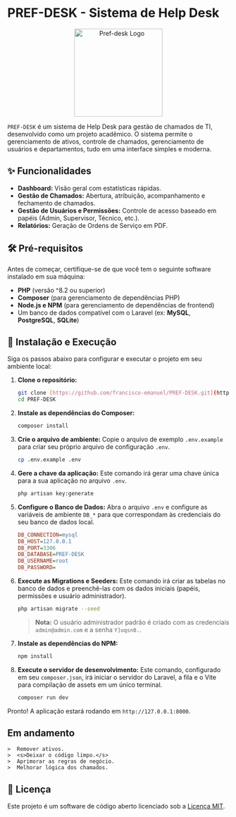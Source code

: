 # PREF-DESK - Sistema de Help Desk

<p align="center">
  <img src="https://raw.githubusercontent.com/Francisco-Emanuel/PREF-DESK/refs/heads/main/public/logo.svg" width="200" alt="Pref-desk Logo">
</p>

`PREF-DESK` é um sistema de Help Desk para gestão de chamados de TI, desenvolvido como um projeto acadêmico. O sistema permite o gerenciamento de ativos, controle de chamados, gerenciamento de usuários e departamentos, tudo em uma interface simples e moderna.

## ✨ Funcionalidades

* **Dashboard:** Visão geral com estatísticas rápidas.
* **Gestão de Chamados:** Abertura, atribuição, acompanhamento e fechamento de chamados.
* **Gestão de Usuários e Permissões:** Controle de acesso baseado em papéis (Admin, Supervisor, Técnico, etc.).
* **Relatórios:** Geração de Ordens de Serviço em PDF.

## 🛠️ Pré-requisitos

Antes de começar, certifique-se de que você tem o seguinte software instalado em sua máquina:

* **PHP** (versão ^8.2 ou superior)
* **Composer** (para gerenciamento de dependências PHP)
* **Node.js e NPM** (para gerenciamento de dependências de frontend)
* Um banco de dados compatível com o Laravel (ex: **MySQL**, **PostgreSQL**, **SQLite**)

## 🚀 Instalação e Execução

Siga os passos abaixo para configurar e executar o projeto em seu ambiente local:

1.  **Clone o repositório:**
    ```bash
    git clone [https://github.com/francisco-emanuel/PREF-DESK.git](https://github.com/francisco-emanuel/PREF-DESK.git)
    cd PREF-DESK
    ```

2.  **Instale as dependências do Composer:**
    ```bash
    composer install
    ```

3.  **Crie o arquivo de ambiente:**
    Copie o arquivo de exemplo `.env.example` para criar seu próprio arquivo de configuração `.env`.
    ```bash
    cp .env.example .env
    ```

4.  **Gere a chave da aplicação:**
    Este comando irá gerar uma chave única para a sua aplicação no arquivo `.env`.
    ```bash
    php artisan key:generate
    ```

5.  **Configure o Banco de Dados:**
    Abra o arquivo `.env` e configure as variáveis de ambiente `DB_*` para que correspondam às credenciais do seu banco de dados local.

    ```ini
    DB_CONNECTION=mysql
    DB_HOST=127.0.0.1
    DB_PORT=3306
    DB_DATABASE=PREF-DESK
    DB_USERNAME=root
    DB_PASSWORD=
    ```

6.  **Execute as Migrations e Seeders:**
    Este comando irá criar as tabelas no banco de dados e preenchê-las com os dados iniciais (papéis, permissões e usuário administrador).
    ```bash
    php artisan migrate --seed
    ```
    > **Nota:** O usuário administrador padrão é criado com as credenciais `admin@admin.com` e a senha `Y]uqsn0.`.

7.  **Instale as dependências do NPM:**
    ```bash
    npm install
    ```

8.  **Execute o servidor de desenvolvimento:**
    Este comando, configurado em seu `composer.json`, irá iniciar o servidor do Laravel, a fila e o Vite para compilação de assets em um único terminal.
    ```bash
    composer run dev
    ```

Pronto! A aplicação estará rodando em `http://127.0.0.1:8000`.

## Em andamento
    >  Remover ativos.
    >  <s>Deixar o código limpo.</s>
    >  Aprimorar as regras de negócio.
    >  Melhorar lógica dos chamados.


## 📄 Licença

Este projeto é um software de código aberto licenciado sob a [Licença MIT](https://opensource.org/licenses/MIT).